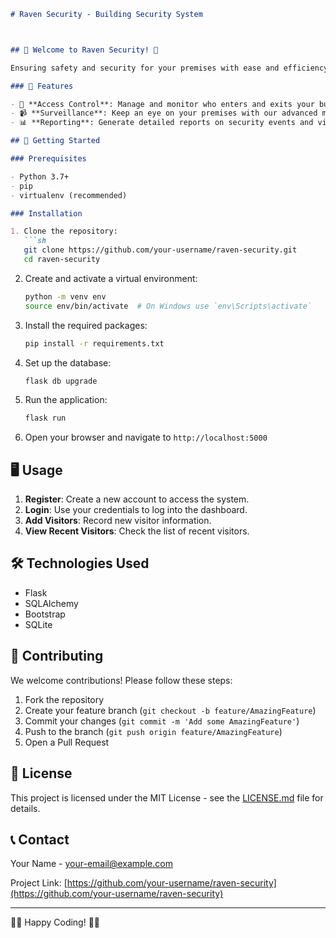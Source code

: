 ```markdown
# Raven Security - Building Security System



## 🦅 Welcome to Raven Security! 🦅

Ensuring safety and security for your premises with ease and efficiency.

### 🌟 Features

- 🚪 **Access Control**: Manage and monitor who enters and exits your building.
- 📹 **Surveillance**: Keep an eye on your premises with our advanced monitoring system.
- 📊 **Reporting**: Generate detailed reports on security events and visitor logs.

## 🚀 Getting Started

### Prerequisites

- Python 3.7+
- pip
- virtualenv (recommended)

### Installation

1. Clone the repository:
   ```sh
   git clone https://github.com/your-username/raven-security.git
   cd raven-security
   ```

2. Create and activate a virtual environment:
   ```sh
   python -m venv env
   source env/bin/activate  # On Windows use `env\Scripts\activate`
   ```

3. Install the required packages:
   ```sh
   pip install -r requirements.txt
   ```

4. Set up the database:
   ```sh
   flask db upgrade
   ```

5. Run the application:
   ```sh
   flask run
   ```

6. Open your browser and navigate to `http://localhost:5000`

## 🖥️ Usage

1. **Register**: Create a new account to access the system.
2. **Login**: Use your credentials to log into the dashboard.
3. **Add Visitors**: Record new visitor information.
4. **View Recent Visitors**: Check the list of recent visitors.

## 🛠️ Technologies Used

- Flask
- SQLAlchemy
- Bootstrap
- SQLite

## 🤝 Contributing

We welcome contributions! Please follow these steps:

1. Fork the repository
2. Create your feature branch (`git checkout -b feature/AmazingFeature`)
3. Commit your changes (`git commit -m 'Add some AmazingFeature'`)
4. Push to the branch (`git push origin feature/AmazingFeature`)
5. Open a Pull Request

## 📝 License

This project is licensed under the MIT License - see the [LICENSE.md](LICENSE.md) file for details.

## 📞 Contact

Your Name - [your-email@example.com](mailto:your-email@example.com)

Project Link: [https://github.com/your-username/raven-security](https://github.com/your-username/raven-security)

---

👨‍💻 Happy Coding! 👩‍💻
```
